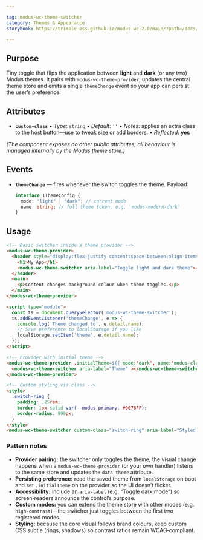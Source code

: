 ```yaml
---

tag: modus-wc-theme-switcher
category: Themes & Appearance
storybook: https://trimble-oss.github.io/modus-wc-2.0/main/?path=/docs/components-themeswitcher--docs

---
```


## Purpose

Tiny toggle that flips the application between **light** and **dark** (or any two) Modus themes. It pairs with `modus-wc-theme-provider`, updates the central theme store and emits a single `themeChange` event so your app can persist the user’s preference.

## Attributes

- **`custom-class`**
  • _Type_: `string`
  • _Default_: `''`
  • _Notes_: applies an extra class to the host button—use to tweak size or add borders.
  • _Reflected_: **yes**

_(The component exposes no other public attributes; all behaviour is managed internally by the Modus theme store.)_

## Events

- **`themeChange`** — fires whenever the switch toggles the theme.
  Payload:

  ```ts
  interface IThemeConfig {
    mode: "light" | "dark"; // current mode
    name: string; // full theme token, e.g. 'modus-modern-dark'
  }
  ```

## Usage

```html
<!-- Basic switcher inside a theme provider -->
<modus-wc-theme-provider>
  <header style="display:flex;justify-content:space-between;align-items:center;padding:1rem;">
    <h1>My App</h1>
    <modus-wc-theme-switcher aria-label="Toggle light and dark theme"></modus-wc-theme-switcher>
  </header>
  <main>
    <p>Content changes background colour when theme toggles.</p>
  </main>
</modus-wc-theme-provider>

<script type="module">
  const ts = document.querySelector('modus-wc-theme-switcher');
  ts.addEventListener('themeChange', e => {
    console.log('Theme changed to', e.detail.name);
    // Save preference to localStorage if you like
    localStorage.setItem('theme', e.detail.name);
  });
</script>

<!-- Provider with initial theme -->
<modus-wc-theme-provider .initialTheme=${{ mode:'dark', name:'modus-classic-dark' }}>
  <modus-wc-theme-switcher aria-label="Theme" ></modus-wc-theme-switcher>
</modus-wc-theme-provider>

<!-- Custom styling via class -->
<style>
  .switch-ring {
    padding: .25rem;
    border: 1px solid var(--modus-primary, #0076FF);
    border-radius: 999px;
  }
</style>
<modus-wc-theme-switcher custom-class="switch-ring" aria-label="Styled theme switcher"></modus-wc-theme-switcher>
```

### Pattern notes

- **Provider pairing:** the switcher only toggles the theme; the visual change happens when a `modus-wc-theme-provider` (or your own handler) listens to the same store and updates the `data-theme` attribute.
- **Persisting preference:** read the saved theme from `localStorage` on boot and set `.initialTheme` on the provider so the UI doesn’t flicker.
- **Accessibility:** include an `aria-label` (e.g. “Toggle dark mode”) so screen‑readers announce the control’s purpose.
- **Custom modes:** you can extend the theme store with other modes (e.g. `high-contrast`)—the switcher just toggles between the first two registered modes.
- **Styling:** because the core visual follows brand colours, keep custom CSS subtle (rings, shadows) so contrast ratios remain WCAG‑compliant.
